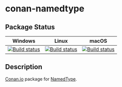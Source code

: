 # conan-namedtype

## Package Status

| Windows | Linux | macOS |
|:-------:|:-----:|:-----:|
|[![Build status](https://ci.appveyor.com/api/projects/status/smm6839vs6d5qbqm/branch/testing%2F1.1.0?svg=true)](https://ci.appveyor.com/project/SpaceIm/conan-namedtype)|[![Build status](https://github.com/SpaceIm/conan-namedtype/workflows/.github/workflows/linux.yml/badge.svg?branch=testing%2F1.1.0)](https://github.com/SpaceIm/conan-namedtype/actions/workflows/linux.yml?query=branch%3Atesting%2F1.1.0)|[![Build status](https://github.com/SpaceIm/conan-namedtype/workflows/.github/workflows/macos.yml/badge.svg?branch=testing%2F1.1.0)](https://github.com/SpaceIm/conan-namedtype/actions/workflows/macos.yml?query=branch%3Atesting%2F1.1.0)|

## Description

[Conan.io](https://conan.io) package for [NamedType](https://github.com/joboccara/NamedType).
